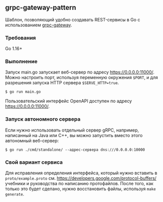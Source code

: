 ## grpc-gateway-pattern

Шаблон, позволяющий удобно создавать REST-сервисы в Go с использованием [grpc-gateway](https://github.com/grpc-ecosystem/grpc-gateway).

### Требования

Go 1.16+

### Выполнение

Запуск main.go запускает веб-сервер по адресу https://0.0.0.0:11000/. Можно настроить
порт, используя переменную окружения `$PORT`, и для разрешения запуска HTTP сервера
`$SERVE_HTTP=true`.

```
$ go run main.go
```

Пользовательский интерфейс OpenAPI доступен по адресу https://0.0.0.0:11000/.

### Запуск автономного сервера

Если нужно использовать отдельный сервер gRPC, например, написанный на Java или C++, вы можно запустить
вместо этого автономный веб-сервер:

```
$ go run ./cmd/standalone/ --адрес-сервера dns:///0.0.0.0:10000
```

### Свой вариант сервиса

Для исправления определения интерфейса, который нужно вставить в
`proto/example.proto` cм. https://developers.google.com/protocol-buffers/
учебники и руководства по написанию протофайлов.
После того, как только это будет сделано, нужно восстановить файлы, используя
`make generate`.